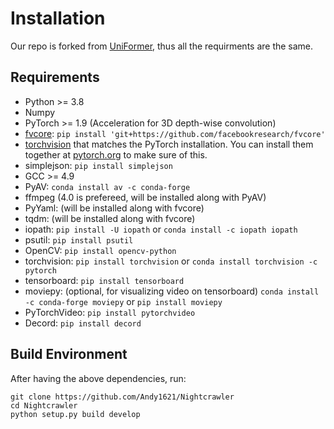 # Installation

Our repo is forked from [UniFormer](https://github.com/Sense-X/UniFormer/tree/main/video_classification), thus all the requirments are the same.

## Requirements
- Python >= 3.8
- Numpy
- PyTorch >= 1.9 (Acceleration for 3D depth-wise convolution)
- [fvcore](https://github.com/facebookresearch/fvcore/): `pip install 'git+https://github.com/facebookresearch/fvcore'`
- [torchvision](https://github.com/pytorch/vision/) that matches the PyTorch installation.
  You can install them together at [pytorch.org](https://pytorch.org) to make sure of this.
- simplejson: `pip install simplejson`
- GCC >= 4.9
- PyAV: `conda install av -c conda-forge`
- ffmpeg (4.0 is prefereed, will be installed along with PyAV)
- PyYaml: (will be installed along with fvcore)
- tqdm: (will be installed along with fvcore)
- iopath: `pip install -U iopath` or `conda install -c iopath iopath`
- psutil: `pip install psutil`
- OpenCV: `pip install opencv-python`
- torchvision: `pip install torchvision` or `conda install torchvision -c pytorch`
- tensorboard: `pip install tensorboard`
- moviepy: (optional, for visualizing video on tensorboard) `conda install -c conda-forge moviepy` or `pip install moviepy`
- PyTorchVideo: `pip install pytorchvideo`
- Decord: `pip install decord`


## Build Environment
After having the above dependencies, run:
```shell
git clone https://github.com/Andy1621/Nightcrawler
cd Nightcrawler
python setup.py build develop
```

